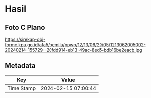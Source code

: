 # Hasil

## Foto C Plano

https://sirekap-obj-formc.kpu.go.id/afa5/pemilu/ppwp/12/13/06/20/05/1213062005002-20240214-155729--20fdd914-eb13-49ac-8ed5-bdb16be2eacb.jpg


## Metadata

| Key        | Value               |
| ---------- | ------------------- |
| Time Stamp | 2024-02-15 07:00:44 |



